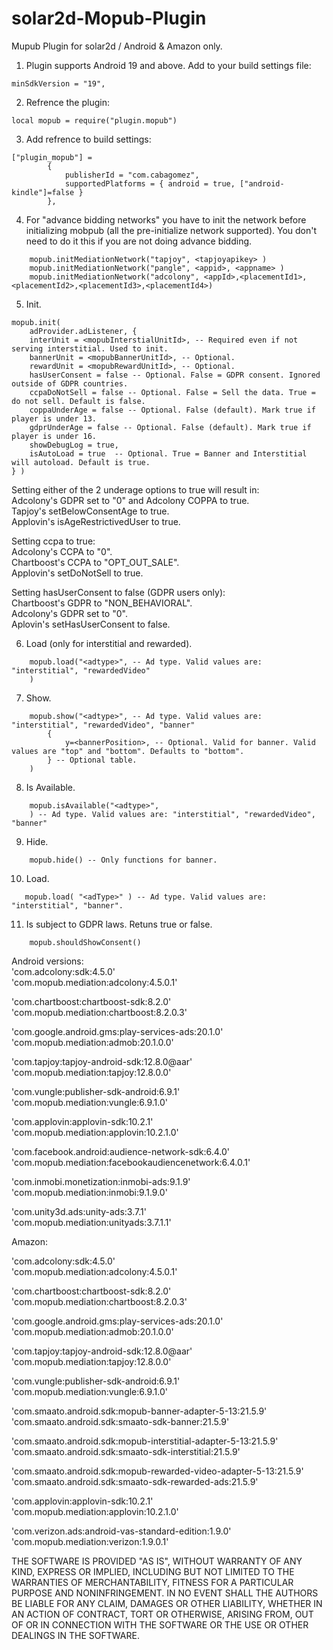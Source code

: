 # solar2d-Mopub-Plugin
Mupub Plugin for solar2d / Android & Amazon only.

1. Plugin supports Android 19 and above. Add to your build settings file:
```
minSdkVersion = "19",
```
2. Refrence the plugin:
```
local mopub = require("plugin.mopub")
```   
3. Add refrence to build settings:   
```   
["plugin_mopub"] = 
        {
            publisherId = "com.cabagomez",
            supportedPlatforms = { android = true, ["android-kindle"]=false } 
        },
```   
4. For "advance bidding networks" you have to init the network before initializing mobpub (all the pre-initialize network supported). You don't need to do it this if you are not doing advance bidding. 
```   
    mopub.initMediationNetwork("tapjoy", <tapjoyapikey> )
    mopub.initMediationNetwork("pangle", <appid>, <appname> )
    mopub.initMediationNetwork("adcolony", <appId>,<placementId1>,<placementId2>,<placementId3>,<placementId4>)
```   
5. Init.   
```   
mopub.init( 
    adProvider.adListener, { 
    interUnit = <mopubInterstialUnitId>, -- Required even if not serving interstitial. Used to init.
    bannerUnit = <mopubBannerUnitId>, -- Optional.
    rewardUnit = <mopubRewardUnitId>, -- Optional.
    hasUserConsent = false -- Optional. False = GDPR consent. Ignored outside of GDPR countries.
    ccpaDoNotSell = false -- Optional. False = Sell the data. True = do not sell. Default is false.
    coppaUnderAge = false -- Optional. False (default). Mark true if player is under 13.
    gdprUnderAge = false -- Optional. False (default). Mark true if player is under 16.
    showDebugLog = true,
    isAutoLoad = true  -- Optional. True = Banner and Interstitial will autoload. Default is true.
} )
```   
Setting either of the 2 underage options to true will result in:  
Adcolony's GDPR set to "0" and Adcolony COPPA to true.   
Tapjoy's setBelowConsentAge to true.   
Applovin's isAgeRestrictivedUser to true.   

Setting ccpa to true:   
Adcolony's CCPA to "0".     
Chartboost's CCPA to "OPT_OUT_SALE".    
Applovin's setDoNotSell to true.   

Setting hasUserConsent to false (GDPR users only):   
Chartboost's GDPR to "NON_BEHAVIORAL".   
Adcolony's GDPR set to "0".   
Aplovin's setHasUserConsent to false.   

6. Load (only for interstitial and rewarded).   
```
    mopub.load("<adtype>", -- Ad type. Valid values are: "interstitial", "rewardedVideo"
    )
```   
7. Show.   
```   
    mopub.show("<adtype>", -- Ad type. Valid values are: "interstitial", "rewardedVideo", "banner"
        {
            y=<bannerPosition>, -- Optional. Valid for banner. Valid values are "top" and "bottom". Defaults to "bottom".
        } -- Optional table.
    )
```   
8. Is Available.   
```   
    mopub.isAvailable("<adtype>",
    ) -- Ad type. Valid values are: "interstitial", "rewardedVideo", "banner"
```  
9. Hide.   
```   
    mopub.hide() -- Only functions for banner.
```   
10. Load.   
```   
   mopub.load( "<adType>" ) -- Ad type. Valid values are: "interstitial", "banner".
```   
11. Is subject to GDPR laws. Retuns true or false.   
```   
    mopub.shouldShowConsent()
```   

Android versions:   
'com.adcolony:sdk:4.5.0'   
'com.mopub.mediation:adcolony:4.5.0.1'   

'com.chartboost:chartboost-sdk:8.2.0'   
'com.mopub.mediation:chartboost:8.2.0.3'   

'com.google.android.gms:play-services-ads:20.1.0'   
'com.mopub.mediation:admob:20.1.0.0'   

'com.tapjoy:tapjoy-android-sdk:12.8.0@aar'   
'com.mopub.mediation:tapjoy:12.8.0.0'   

'com.vungle:publisher-sdk-android:6.9.1'   
'com.mopub.mediation:vungle:6.9.1.0'   

'com.applovin:applovin-sdk:10.2.1'   
'com.mopub.mediation:applovin:10.2.1.0'   

'com.facebook.android:audience-network-sdk:6.4.0'   
'com.mopub.mediation:facebookaudiencenetwork:6.4.0.1'   

'com.inmobi.monetization:inmobi-ads:9.1.9'   
'com.mopub.mediation:inmobi:9.1.9.0'   

'com.unity3d.ads:unity-ads:3.7.1'   
'com.mopub.mediation:unityads:3.7.1.1'   


Amazon:   
  
'com.adcolony:sdk:4.5.0'   
'com.mopub.mediation:adcolony:4.5.0.1'   

'com.chartboost:chartboost-sdk:8.2.0'   
'com.mopub.mediation:chartboost:8.2.0.3'   

'com.google.android.gms:play-services-ads:20.1.0'   
'com.mopub.mediation:admob:20.1.0.0'   
    
'com.tapjoy:tapjoy-android-sdk:12.8.0@aar'   
'com.mopub.mediation:tapjoy:12.8.0.0'   

'com.vungle:publisher-sdk-android:6.9.1'   
'com.mopub.mediation:vungle:6.9.1.0'   

'com.smaato.android.sdk:mopub-banner-adapter-5-13:21.5.9'   
'com.smaato.android.sdk:smaato-sdk-banner:21.5.9'   

'com.smaato.android.sdk:mopub-interstitial-adapter-5-13:21.5.9'   
'com.smaato.android.sdk:smaato-sdk-interstitial:21.5.9'   

'com.smaato.android.sdk:mopub-rewarded-video-adapter-5-13:21.5.9'   
'com.smaato.android.sdk:smaato-sdk-rewarded-ads:21.5.9'   

'com.applovin:applovin-sdk:10.2.1'   
'com.mopub.mediation:applovin:10.2.1.0'   

'com.verizon.ads:android-vas-standard-edition:1.9.0'     
'com.mopub.mediation:verizon:1.9.0.1'   



THE SOFTWARE IS PROVIDED "AS IS", WITHOUT WARRANTY OF ANY KIND, EXPRESS OR
IMPLIED, INCLUDING BUT NOT LIMITED TO THE WARRANTIES OF MERCHANTABILITY,
FITNESS FOR A PARTICULAR PURPOSE AND NONINFRINGEMENT. IN NO EVENT SHALL THE
AUTHORS BE LIABLE FOR ANY CLAIM, DAMAGES OR OTHER
LIABILITY, WHETHER IN AN ACTION OF CONTRACT, TORT OR OTHERWISE, ARISING FROM,
OUT OF OR IN CONNECTION WITH THE SOFTWARE OR THE USE OR OTHER DEALINGS IN THE
SOFTWARE.
